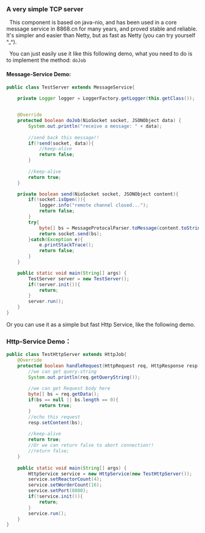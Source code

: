 ### A very simple TCP server
&nbsp;&nbsp;This component is based on java-nio, and has been used in a core message service in 8868.cn for many years, and proved stable and reliable. It's simpler and easier than Netty, but as fast as Netty (you can try yourself ^_^). 
  
&nbsp;&nbsp;You can just easily use it like this following demo, what you need to do is to implement the method: `doJob` 

#### Message-Service Demo:
``` java
public class TestServer extends MessageService{
	
	private Logger logger = LoggerFactory.getLogger(this.getClass());


	@Override
	protected boolean doJob(NioSocket socket, JSONObject data) {
		System.out.println("receive a message: " + data);
		
		//send back this message!!
		if(!send(socket, data)){
			//keep-alive
			return false;
		}
		
		//keep-alive
		return true;
	}

	private boolean send(NioSocket socket, JSONObject content){
		if(!socket.isOpen()){
			logger.info("remote channel closed...");
			return false;
		}
		try{
			byte[] bs = MessageProtocalParser.toMessage(content.toString().getBytes("UTF-8"));
			return socket.send(bs);
		}catch(Exception e){
			e.printStackTrace();
			return false;
		}
	}

	public static void main(String[] args) {
		TestServer server = new TestServer();
		if(!server.init()){
			return;
		}
		server.run();
	}
}
```

Or you can use it as a simple but fast Http Service, like the following demo.
### Http-Service Demo：
```java
public class TestHttpServer extends HttpJob{
	@Override
	protected boolean handleRequest(HttpRequest req, HttpResponse resp){
		//we can get query-string
		System.out.println(req.getQueryString());
		
		//we can get Request body here
		byte[] bs = req.getData();
		if(bs == null || bs.length == 0){
			return true;
		}
		//echo this request
		resp.setContent(bs);
		
		//keep-alive
		return true;
		//Or we can return false to abort connection!!
		//return false;
	}
	
	public static void main(String[] args) {
		HttpService service = new HttpService(new TestHttpServer());
		service.setReactorCount(4);
		service.setWorderCount(16);
		service.setPort(8080);
		if(!service.init()){
			return;
		}
		service.run();
	}
}
```

